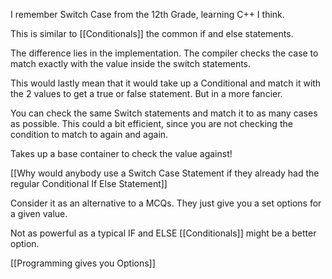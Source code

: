 I remember Switch Case from the 12th Grade, learning C++ I think. 

This is similar to [[Conditionals]] the common if and else statements. 

The difference lies in the implementation. The compiler checks the case to match exactly with the value inside the switch statements. 

This would lastly mean that it would take up a Conditional and match it with the 2 values to get a true or false statement. But in a more fancier. 

You can check the same Switch statements and match it to as many cases as possible. This could a bit efficient, since you are not checking the condition to match to again and again. 

Takes up a base container to check the value against!

[[Why would anybody use a Switch Case Statement if they already had the regular Conditional If Else Statement]]

Consider it as an alternative to a MCQs. They just give you a set options for a given value. 

Not as powerful as a typical IF and ELSE [[Conditionals]] might be a better option. 

[[Programming gives you Options]]